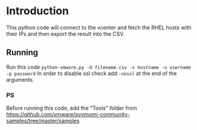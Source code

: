 # Introduction
This python code will connect to the vcenter and fetch the RHEL hosts with their IPs and then export the result into the CSV.
## Running
Run this code ``python-vmware.py -O filename.csv -s hostname -u username -p password``
In order to disable ssl check add ``-nossl`` at the end of the arguments.
### PS
Before running this code, add the "Tools" folder from 
https://github.com/vmware/pyvmomi-community-samples/tree/master/samples
